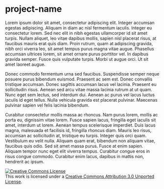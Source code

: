 project-name
============

Lorem ipsum dolor sit amet, consectetur adipiscing elit. Integer accumsan egestas adipiscing. Aliquam in diam ac nisl fermentum iaculis. Integer eu consectetur lorem. Sed nec elit in nibh egestas ullamcorper id sit amet turpis. Nullam aliquet, leo vitae dapibus mollis, sapien nisl placerat risus, at faucibus mauris erat quis diam. Proin rutrum, quam at adipiscing gravida, nibh orci viverra leo, sit amet tempus purus magna vitae augue. Phasellus accumsan ultrices lorem, sit amet ornare purus porttitor vel. In dapibus gravida semper. Fusce quis vulputate turpis. Morbi ut augue orci. Ut sit amet laoreet augue.

Donec commodo fermentum urna sed faucibus. Suspendisse semper neque posuere purus bibendum euismod. Praesent ac sem est. Donec convallis tristique accumsan. Donec sagittis accumsan lacus vel lacinia. Praesent eu sollicitudin risus. Aenean sed arcu vitae massa lacinia rutrum at ut quam. Nunc eget sem lectus, sed interdum dui. Aenean ac purus vel lacus luctus iaculis id eget tellus. Nulla vehicula gravida est placerat pulvinar. Maecenas pulvinar sapien vel felis lacinia bibendum.

Curabitur consectetur mollis massa ac rhoncus. Nam purus lorem, mollis ac porta eu, dignissim vitae lorem. Fusce sapien lacus, fringilla eget iaculis sit amet, interdum ut lorem. Aenean tempus scelerisque imperdiet. Duis lacus magna, malesuada et facilisis id, fringilla rhoncus diam. Mauris leo risus, accumsan ac sollicitudin at, tristique eu turpis. Integer quis orci quam. Vestibulum eu velit nulla. Aliquam quam erat, bibendum non aliquam vitae, faucibus quis odio. Sed sit amet massa purus. Fusce at enim sapien. Aliquam tempor nunc eget elit viverra tempus. Curabitur congue eros in risus congue commodo. Curabitur enim lacus, dapibus in mattis non, hendrerit ac ipsum.

<a rel="license" href="http://creativecommons.org/licenses/by/3.0/deed.en_US"><img alt="Creative Commons License" style="border-width:0" src="http://i.creativecommons.org/l/by/3.0/88x31.png" /></a><br />This work is licensed under a <a rel="license" href="http://creativecommons.org/licenses/by/3.0/deed.en_US">Creative Commons Attribution 3.0 Unported License</a>.
